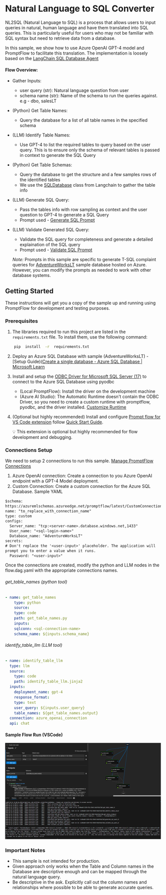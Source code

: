 
# Natural Language to SQL Converter

NL2SQL (Natural Language to SQL) is a process that allows users to input queries in natural, human language and have them translated into SQL queries. This is particularly useful for users who may not be familiar with SQL syntax but need to retrieve data from a database.

In this sample, we show how to use Azure OpenAI GPT-4 model and PromptFlow to facilitate this translation. The implementation is loosely based on the [LangChain SQL Database Agent](https://python.langchain.com/docs/use_cases/sql/quickstart)

#### Flow Overview:

 - Gather Inputs:
	 - user query (str): Natural language question from user
	 - schema name (str): Name of the schema to run the queries against. e.g - dbo, salesLT 
- (Python) Get Table Names:
	- Query the database for a list of all table names in the specified schema
- (LLM) Identify Table Names:
	- Use GPT-4 to list the required tables to query based on the user query. This is to ensure only the schema of relevant tables is passed in context to generate the SQL Query
- (Python) Get Table Schemas:
	- Query the database to get the structure and a few samples rows of the identified tables
	- We use the [SQLDatabase](https://python.langchain.com/docs/integrations/tools/sql_database) class from Langchain to gather the table info
- (LLM) Generate SQL Query:
	- Pass the tables info with row sampling as context and the user question to GPT-4 to generate a SQL Query
	- Prompt used - [Generate SQL Prompt](./generate_sql_query.jinja2)
- (LLM) Validate Generated SQL Query:
	- Validate the SQL query for completeness and generate a detailed explaination of the SQL query
	- Prompt used - [Validate SQL Prompt](./validate_sql_query.jinja2)
  
  *Note:* Prompts in this sample are specific to generate T-SQL complaint queries for [AdventureWorksLT](https://learn.microsoft.com/en-us/sql/samples/adventureworks-install-configure?view=sql-server-ver16&tabs=ssms) sample database hosted on Azure. However, you can modify the prompts as needed to work with other database systems.
  
## Getting Started

These instructions will get you a copy of the sample up and running using PromptFlow for development and testing purposes.

### Prerequisites

 1. The libraries required to run this project are listed in the `requirements.txt` file. To install them, use the following command: 

```bash
    pip  install  -r  requirements.txt
```

2. Deploy an Azure SQL Database with sample (AdventureWorksLT) - [Setup Guide)([Create a single database - Azure SQL Database | Microsoft Learn](https://learn.microsoft.com/en-us/azure/azure-sql/database/single-database-create-quickstart?view=azuresql&tabs=azure-portal)
3. Install and setup the [ODBC Driver for Microsoft SQL Server (17)](https://learn.microsoft.com/en-us/sql/connect/odbc/download-odbc-driver-for-sql-server?view=sql-server-ver16#version-17) to connect to the Azure SQL Database using pyodbc
	- (Local PromptFlow): Install the driver on the development machine
	- (Azure AI Studio): The Automatic Runtime doesn't contain the ODBC Driver, so you need to create a custom runtime with promptflow, pyodbc, and the driver installed. [Customize Runtime](https://learn.microsoft.com/en-us/azure/ai-studio/how-to/create-manage-runtime)
4. (Optional but highly recommended) Install and configure [Prompt flow for VS Code extension](https://marketplace.visualstudio.com/items?itemName=prompt-flow.prompt-flow) follow [Quick Start Guide](https://microsoft.github.io/promptflow/how-to-guides/quick-start.html).

    💡 This extension is optional but highly recommended for flow development and debugging.

### Connections Setup

We need to setup 2 connections to run this sample. [Manage PromptFlow Connections](https://microsoft.github.io/promptflow/how-to-guides/manage-connections.html)

 1. Azure OpenAI connection: Create a connection to you Azure OpenAI endpoint with a GPT-4 Model deployment. 
 2. Custom Connection: Create a custom connection for the Azure SQL Database. Sample YAML

```YML
$schema: https://azuremlschemas.azureedge.net/promptflow/latest/CustomConnection.schema.json
name: "to_replace_with_connection_name"
type: custom
configs:
  Server_name: "tcp:<server-name>.database.windows.net,1433"
  User_name: "<sql-login-name>"
  Database_name: "AdventureWorksLT"
secrets:
# Don't replace the '<user-input>' placeholder. The application will prompt you to enter a value when it runs.
  Password: "<user-input>"
```

Once the connections are created, modify the python and LLM nodes in the flow.dag.yaml with the appropriate connections names.

###### get_table_names (python tool)

```YAML
- name: get_table_names
    type: python
    source:
    type: code
    path: get_table_names.py
    inputs:
    sqlconn: <sql-connection-name>
    schema_name: ${inputs.schema_name}
```

###### identify_table_llm (LLM tool)

```YAML
- name: identify_table_llm
  type: llm
  source:
    type: code
    path: identify_table_llm.jinja2
  inputs:
    deployment_name: gpt-4
    response_format:
    type: text
    user_query: ${inputs.user_query}
    table_names: ${get_table_names.output}
  connection: azure_openai_connection
  api: chat
```

#### Sample Flow Run (VSCode)

![Sample Flow Run](./media/flow_run_sample.png)

### Important Notes

- This sample is not intended for production.
- Given approach only works when the Table and Column names in the Database are descriptive enough and can be mapped through the natural language query.
- Be descriptive in the ask. Explicitly call out the column names and relationships where possible to be able to generate accurate queries.
